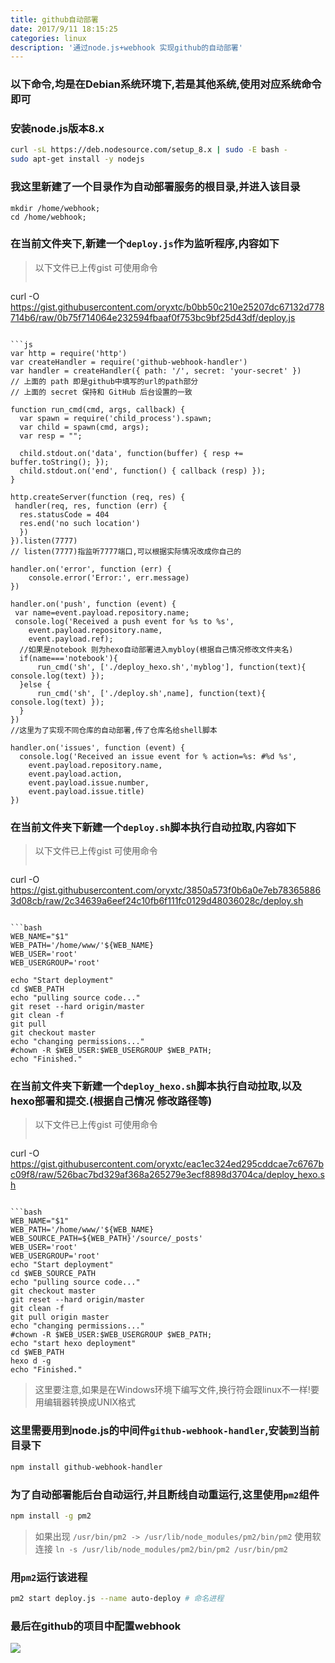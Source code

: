 ```yaml
---
title: github自动部署
date: 2017/9/11 18:15:25
categories: linux
description: '通过node.js+webhook 实现github的自动部署'
---
```


### 以下命令,均是在Debian系统环境下,若是其他系统,使用对应系统命令即可

### 安装node.js版本8.x
```bash
curl -sL https://deb.nodesource.com/setup_8.x | sudo -E bash -
sudo apt-get install -y nodejs
```

### 我这里新建了一个目录作为自动部署服务的根目录,并进入该目录
```
mkdir /home/webhook;
cd /home/webhook;
```

### 在当前文件夹下,新建一个`deploy.js`作为监听程序,内容如下
> 以下文件已上传gist 可使用命令
>```bash
curl -O https://gist.githubusercontent.com/oryxtc/b0bb50c210e25207dc67132d778714b6/raw/0b75f714064e232594fbaaf0f753bc9bf25d43df/deploy.js
```

```js
var http = require('http')
var createHandler = require('github-webhook-handler')
var handler = createHandler({ path: '/', secret: 'your-secret' }) 
// 上面的 path 即是github中填写的url的path部分
// 上面的 secret 保持和 GitHub 后台设置的一致
 
function run_cmd(cmd, args, callback) {
  var spawn = require('child_process').spawn;
  var child = spawn(cmd, args);
  var resp = "";
 
  child.stdout.on('data', function(buffer) { resp += buffer.toString(); });
  child.stdout.on('end', function() { callback (resp) });
}
 
http.createServer(function (req, res) {
 handler(req, res, function (err) {
  res.statusCode = 404
  res.end('no such location')
  })
}).listen(7777)
// listen(7777)指监听7777端口,可以根据实际情况改成你自己的
 
handler.on('error', function (err) {
    console.error('Error:', err.message)
})
 
handler.on('push', function (event) {
 var name=event.payload.repository.name;
 console.log('Received a push event for %s to %s',
    event.payload.repository.name,
    event.payload.ref);
  //如果是notebook 则为hexo自动部署进入mybloy(根据自己情况修改文件夹名)
  if(name==='notebook'){
      run_cmd('sh', ['./deploy_hexo.sh','myblog'], function(text){ console.log(text) });
  }else {
      run_cmd('sh', ['./deploy.sh',name], function(text){ console.log(text) });
  }
})
//这里为了实现不同仓库的自动部署,传了仓库名给shell脚本 

handler.on('issues', function (event) {
  console.log('Received an issue event for % action=%s: #%d %s',
    event.payload.repository.name,
    event.payload.action,
    event.payload.issue.number,
    event.payload.issue.title)
})
```
### 在当前文件夹下新建一个`deploy.sh`脚本执行自动拉取,内容如下
> 以下文件已上传gist 可使用命令
>```bash
curl -O https://gist.githubusercontent.com/oryxtc/3850a573f0b6a0e7eb783658863d08cb/raw/2c34639a6eef24c10fb6f111fc0129d48036028c/deploy.sh
```

```bash
WEB_NAME="$1"
WEB_PATH='/home/www/'${WEB_NAME}
WEB_USER='root'
WEB_USERGROUP='root'

echo "Start deployment"
cd $WEB_PATH
echo "pulling source code..."
git reset --hard origin/master
git clean -f
git pull
git checkout master
echo "changing permissions..."
#chown -R $WEB_USER:$WEB_USERGROUP $WEB_PATH;
echo "Finished."
```
### 在当前文件夹下新建一个`deploy_hexo.sh`脚本执行自动拉取,以及hexo部署和提交.(根据自己情况 修改路径等)
> 以下文件已上传gist 可使用命令
>```bash
curl -O https://gist.githubusercontent.com/oryxtc/eac1ec324ed295cddcae7c6767bc09f8/raw/526bac7bd329af368a265279e3ecf8898d3704ca/deploy_hexo.sh
```

```bash
WEB_NAME="$1"
WEB_PATH='/home/www/'${WEB_NAME}
WEB_SOURCE_PATH=${WEB_PATH}'/source/_posts'
WEB_USER='root'
WEB_USERGROUP='root'
echo "Start deployment"
cd $WEB_SOURCE_PATH
echo "pulling source code..."
git checkout master
git reset --hard origin/master
git clean -f
git pull origin master
echo "changing permissions..."
#chown -R $WEB_USER:$WEB_USERGROUP $WEB_PATH;
echo "start hexo deployment"
cd $WEB_PATH
hexo d -g
echo "Finished."
```
>  这里要注意,如果是在Windows环境下编写文件,换行符会跟linux不一样!要用编辑器转换成UNIX格式

### 这里需要用到node.js的中间件`github-webhook-handler`,安装到当前目录下
```bash
npm install github-webhook-handler
```

### 为了自动部署能后台自动运行,并且断线自动重运行,这里使用`pm2`组件
```bash
npm install -g pm2
```
>如果出现 `/usr/bin/pm2 -> /usr/lib/node_modules/pm2/bin/pm2`
>使用软连接 `ln -s /usr/lib/node_modules/pm2/bin/pm2 /usr/bin/pm2`

### 用`pm2`运行该进程
```bash
pm2 start deploy.js --name auto-deploy # 命名进程
```

### 最后在github的项目中配置webhook
![](http://ooqid2far.bkt.clouddn.com/myblog/github%E8%87%AA%E5%8A%A8%E9%83%A8%E7%BD%B2-github.png)